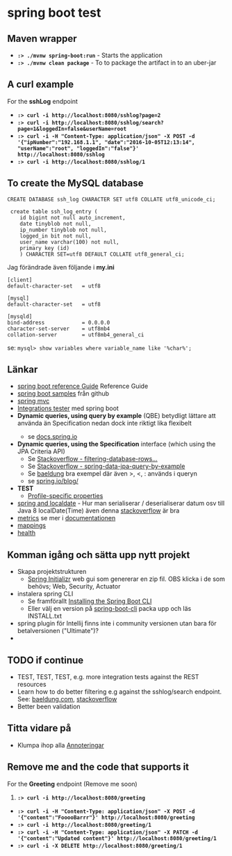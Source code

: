 # spring boot test


## Maven wrapper

 * __`:> ./mvnw spring-boot:run`__ - Starts the application
 * __`:> ./mvnw clean package`__ - To to package the artifact in to an uber-jar 


## A curl example

For the __sshLog__ endpoint
 * __`:> curl -i http://localhost:8080/sshlog?page=2`__
 * __`:> curl -i http://localhost:8080/sshlog/search?page=1&loggedIn=false&userName=root`__
 * __`:> curl -i -H "Content-Type: application/json" -X POST -d '{"ipNumber":"192.168.1.1", "date":"2016-10-05T12:13:14", "userName":"root", "loggedIn":"false"}' http://localhost:8080/sshlog`__
 * __`:> curl -i http://localhost:8080/sshlog/1`__


## To create the MySQL database
```
CREATE DATABASE ssh_log CHARACTER SET utf8 COLLATE utf8_unicode_ci;
```

```
 create table ssh_log_entry (
    id bigint not null auto_increment, 
    date tinyblob not null, 
    ip_number tinyblob not null, 
    logged_in bit not null, 
    user_name varchar(100) not null, 
    primary key (id)
    ) CHARACTER SET=utf8 DEFAULT COLLATE utf8_general_ci;
```

Jag förändrade även följande i **my.ini**
```
[client]
default-character-set   = utf8

[mysql]
default-character-set   = utf8

[mysqld]
bind-address            = 0.0.0.0
character-set-server    = utf8mb4
collation-server        = utf8mb4_general_ci
```

se: `mysql> show variables where variable_name like '%char%';`

## Länkar ##

 * [spring boot reference Guide](http://docs.spring.io/spring-boot/docs/current-SNAPSHOT/reference/htmlsingle/)  Reference Guide
 * [spring boot samples](https://github.com/spring-projects/spring-boot/tree/master/spring-boot-samples) från github
 * [spring mvc](http://docs.spring.io/spring/docs/current/spring-framework-reference/html/mvc.html)
 * [Integrations tester](https://spring.io/blog/2016/04/15/testing-improvements-in-spring-boot-1-4) med spring boot
 * **Dynamic queries, using query by example** (QBE) betydligt lättare att använda än Specification<T> nedan dock inte riktigt lika flexibelt
   - se [docs.spring.io](http://docs.spring.io/spring-data/jpa/docs/current/reference/html/#query-by-example)
 * **Dynamic queries, using the Specification<T>**  interface (which using the JPA Criteria API)
   - Se [Stackoverflow - filtering-database-rows...](http://stackoverflow.com/questions/20280708/filtering-database-rows-with-spring-data-jpa-and-spring-mvc)
   - Se [Stackoverflow - spring-data-jpa-query-by-example](http://stackoverflow.com/questions/27626825/spring-data-jpa-query-by-example)
   - Se [baeldung](http://www.baeldung.com/rest-api-search-language-spring-data-specifications) bra exempel där även >, <, : används i queryn
   - se [spring.io/blog/](https://spring.io/blog/2011/04/26/advanced-spring-data-jpa-specifications-and-querydsl/)
 * **TEST**
   - [Profile-specific properties](http://docs.spring.io/spring-boot/docs/current/reference/htmlsingle/#boot-features-external-config-profile-specific-properties)
 * [spring and localdate](http://lewandowski.io/2016/02/formatting-java-time-with-spring-boot-using-json/) - Hur man serialiserar / deserialiserar datum osv till Java 8 localDate(Time) även denna [stackoverflow](http://stackoverflow.com/questions/27952472/serialize-deserialize-java-8-java-time-with-jackson-json-mapper) är bra
 * [metrics](http://localhost:8080/metrics/) se mer i [documentationen](http://docs.spring.io/spring-boot/docs/current/reference/html/production-ready-metrics.html)
 * [mappings](http://localhost:8080/mappings)
 * [health](http://localhost:8080/health)


## Komman igång och sätta upp nytt projekt 

 * Skapa projektstrukturen 
   - [Spring Initializr](http://start.spring.io/) web gui som genererar en zip fil. OBS klicka i de som behövs; Web, Security, Actuator
 * instalera spring CLI
   - Se framförallt [Installing the Spring Boot CLI](http://docs.spring.io/spring-boot/docs/current/reference/html/getting-started-installing-spring-boot.html#getting-started-installing-the-cli)
   - Eller välj en version på [spring-boot-cli](http://repo.spring.io/snapshot/org/springframework/boot/spring-boot-cli/) packa upp och läs  INSTALL.txt
 * spring plugin för Intellij finns inte i community versionen utan bara för betalversionen ("Ultimate")?
 * 

## TODO if continue
 * TEST, TEST, TEST, e.g. more integration tests against the REST resources
 * Learn how to do better filtering e.g against the sshlog/search endpoint. See: [baeldung.com](http://www.baeldung.com/rest-api-search-language-spring-data-specifications), [stackoverflow](http://stackoverflow.com/questions/20280708/filtering-database-rows-with-spring-data-jpa-and-spring-mvc)
 * Better been validation

## Titta vidare på 
 * Klumpa ihop alla [Annoteringar](http://stackoverflow.com/questions/35845576/testpropertysource-annotation-alternative-on-a-method-level)
 
## Remove me and the code that supports it
For the __Greeting__ endpoint (Remove me soon)
 1. __`:> curl -i http://localhost:8080/greeting`__
 *  __`:> curl -i -H "Content-Type: application/json" -X POST -d '{"content":"FooooBarrr"}' http://localhost:8080/greeting`__
 *  __`:> curl -i http://localhost:8080/greeting/1`__
 *  __`:> curl -i -H "Content-Type: application/json" -X PATCH -d '{"content":"Updated content"}' http://localhost:8080/greeting/1`__
 *  __`:> curl -i -X DELETE http://localhost:8080/greeting/1`__